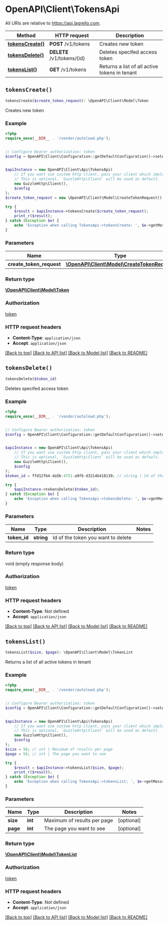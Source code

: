 # OpenAPI\Client\TokensApi

All URIs are relative to https://api.lagrello.com.

Method | HTTP request | Description
------------- | ------------- | -------------
[**tokensCreate()**](TokensApi.md#tokensCreate) | **POST** /v1/tokens | Creates new token
[**tokensDelete()**](TokensApi.md#tokensDelete) | **DELETE** /v1/tokens/{id} | Deletes specifed access token
[**tokensList()**](TokensApi.md#tokensList) | **GET** /v1/tokens | Returns a list of all active tokens in tenant


## `tokensCreate()`

```php
tokensCreate($create_token_request): \OpenAPI\Client\Model\Token
```

Creates new token

### Example

```php
<?php
require_once(__DIR__ . '/vendor/autoload.php');


// Configure Bearer authorization: token
$config = OpenAPI\Client\Configuration::getDefaultConfiguration()->setAccessToken('YOUR_ACCESS_TOKEN');


$apiInstance = new OpenAPI\Client\Api\TokensApi(
    // If you want use custom http client, pass your client which implements `GuzzleHttp\ClientInterface`.
    // This is optional, `GuzzleHttp\Client` will be used as default.
    new GuzzleHttp\Client(),
    $config
);
$create_token_request = new \OpenAPI\Client\Model\CreateTokenRequest(); // \OpenAPI\Client\Model\CreateTokenRequest

try {
    $result = $apiInstance->tokensCreate($create_token_request);
    print_r($result);
} catch (Exception $e) {
    echo 'Exception when calling TokensApi->tokensCreate: ', $e->getMessage(), PHP_EOL;
}
```

### Parameters

Name | Type | Description  | Notes
------------- | ------------- | ------------- | -------------
 **create_token_request** | [**\OpenAPI\Client\Model\CreateTokenRequest**](../Model/CreateTokenRequest.md)|  | [optional]

### Return type

[**\OpenAPI\Client\Model\Token**](../Model/Token.md)

### Authorization

[token](../../README.md#token)

### HTTP request headers

- **Content-Type**: `application/json`
- **Accept**: `application/json`

[[Back to top]](#) [[Back to API list]](../../README.md#endpoints)
[[Back to Model list]](../../README.md#models)
[[Back to README]](../../README.md)

## `tokensDelete()`

```php
tokensDelete($token_id)
```

Deletes specifed access token

### Example

```php
<?php
require_once(__DIR__ . '/vendor/autoload.php');


// Configure Bearer authorization: token
$config = OpenAPI\Client\Configuration::getDefaultConfiguration()->setAccessToken('YOUR_ACCESS_TOKEN');


$apiInstance = new OpenAPI\Client\Api\TokensApi(
    // If you want use custom http client, pass your client which implements `GuzzleHttp\ClientInterface`.
    // This is optional, `GuzzleHttp\Client` will be used as default.
    new GuzzleHttp\Client(),
    $config
);
$token_id = ffd12fb4-da5b-4751-a9f6-d3214b418139; // string | Id of the token you want to delete

try {
    $apiInstance->tokensDelete($token_id);
} catch (Exception $e) {
    echo 'Exception when calling TokensApi->tokensDelete: ', $e->getMessage(), PHP_EOL;
}
```

### Parameters

Name | Type | Description  | Notes
------------- | ------------- | ------------- | -------------
 **token_id** | **string**| Id of the token you want to delete |

### Return type

void (empty response body)

### Authorization

[token](../../README.md#token)

### HTTP request headers

- **Content-Type**: Not defined
- **Accept**: `application/json`

[[Back to top]](#) [[Back to API list]](../../README.md#endpoints)
[[Back to Model list]](../../README.md#models)
[[Back to README]](../../README.md)

## `tokensList()`

```php
tokensList($size, $page): \OpenAPI\Client\Model\TokenList
```

Returns a list of all active tokens in tenant

### Example

```php
<?php
require_once(__DIR__ . '/vendor/autoload.php');


// Configure Bearer authorization: token
$config = OpenAPI\Client\Configuration::getDefaultConfiguration()->setAccessToken('YOUR_ACCESS_TOKEN');


$apiInstance = new OpenAPI\Client\Api\TokensApi(
    // If you want use custom http client, pass your client which implements `GuzzleHttp\ClientInterface`.
    // This is optional, `GuzzleHttp\Client` will be used as default.
    new GuzzleHttp\Client(),
    $config
);
$size = 56; // int | Maximum of results per page
$page = 56; // int | The page you want to see

try {
    $result = $apiInstance->tokensList($size, $page);
    print_r($result);
} catch (Exception $e) {
    echo 'Exception when calling TokensApi->tokensList: ', $e->getMessage(), PHP_EOL;
}
```

### Parameters

Name | Type | Description  | Notes
------------- | ------------- | ------------- | -------------
 **size** | **int**| Maximum of results per page | [optional]
 **page** | **int**| The page you want to see | [optional]

### Return type

[**\OpenAPI\Client\Model\TokenList**](../Model/TokenList.md)

### Authorization

[token](../../README.md#token)

### HTTP request headers

- **Content-Type**: Not defined
- **Accept**: `application/json`

[[Back to top]](#) [[Back to API list]](../../README.md#endpoints)
[[Back to Model list]](../../README.md#models)
[[Back to README]](../../README.md)
